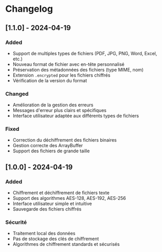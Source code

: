 # Changelog

## [1.1.0] - 2024-04-19

### Added
- Support de multiples types de fichiers (PDF, JPG, PNG, Word, Excel, etc.)
- Nouveau format de fichier avec en-tête personnalisé
- Préservation des métadonnées des fichiers (type MIME, nom)
- Extension `.encrypted` pour les fichiers chiffrés
- Vérification de la version du format

### Changed
- Amélioration de la gestion des erreurs
- Messages d'erreur plus clairs et spécifiques
- Interface utilisateur adaptée aux différents types de fichiers

### Fixed
- Correction du déchiffrement des fichiers binaires
- Gestion correcte des ArrayBuffer
- Support des fichiers de grande taille

## [1.0.0] - 2024-04-19

### Added
- Chiffrement et déchiffrement de fichiers texte
- Support des algorithmes AES-128, AES-192, AES-256
- Interface utilisateur simple et intuitive
- Sauvegarde des fichiers chiffrés

### Sécurité
- Traitement local des données
- Pas de stockage des clés de chiffrement
- Algorithmes de chiffrement standards et sécurisés 